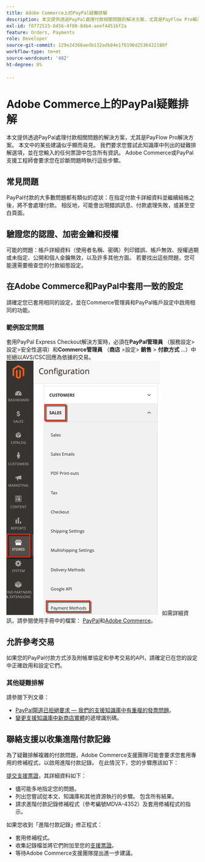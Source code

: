 ```yaml
---
title: Adobe Commerce上的PayPal疑難排解
description: 本文提供透過PayPal處理付款相關問題的解決方案，尤其是PayFlow Pro解決方案。 本文中的某些建議似乎顯而易見。 我們要求您嘗試此知識庫中列出的疑難排解選項，並在您輸入的任何票證中包含所有資訊。 Adobe Commerce或PayPal支援工程師會要求您在診斷問題時執行這些步驟。
exl-id: f0772515-8456-4f08-84b4-aeef44516f2a
feature: Orders, Payments
role: Developer
source-git-commit: 129e24366aedb132adb84e1f0196d2536422180f
workflow-type: tm+mt
source-wordcount: '482'
ht-degree: 0%

---
```


# Adobe Commerce上的PayPal疑難排解

本文提供透過PayPal處理付款相關問題的解決方案，尤其是PayFlow Pro解決方案。 本文中的某些建議似乎顯而易見。 我們要求您嘗試此知識庫中列出的疑難排解選項，並在您輸入的任何票證中包含所有資訊。 Adobe Commerce或PayPal支援工程師會要求您在診斷問題時執行這些步驟。

## 常見問題

PayPal付款的大多數問題都有類似的症狀：在指定付款卡詳細資料並繼續結帳之後，將不會處理付款。 相反地，可能會出現錯誤訊息、付款處理失敗，或甚至空白頁面。

## 驗證您的認證、加密金鑰和授權

可能的問題：帳戶詳細資料（使用者名稱、密碼）列印錯誤、帳戶無效、授權過期或未指定、公開和個人金鑰無效，以及許多其他方面。 若要找出這些問題，您可能還需要檢查您的付款組態設定。

## 在Adobe Commerce和PayPal中套用一致的設定

請確定您已套用相同的設定，並在Commerce管理員和PayPal帳戶設定中啟用相同的功能。

### 範例設定問題

套用PayPal Express Checkout解決方案時，必須在&#x200B;**PayPal管理員** （服務設定>設定>安全性選項）和&#x200B;**Commerce管理員** （**商店** >設定> **銷售** > **付款方式** ...）中拒絕以AVS/CSC回應為依據的交易。
![magento_paypal_settings_2.4.1.png](assets/magento_paypal_settings_2.4.1.png)
如需詳細資訊，請參閱使用手冊中的檔案： [PayPal](https://www.paypalobjects.com/en_US/vhelp/paypalmanager_help/setup.htm)和[Adobe Commerce](/docs/commerce-admin/stores-sales/payments/paypal/paypal-express-checkout.html)。

## 允許參考交易

如果您的PayPal付款方式涉及附帳單協定和參考交易的API，請確定已在您的設定中正確啟用和設定它們。

### 其他疑難排解

請參閱下列文章：

* [PayPal閘道已拒絕要求 — 我們的支援知識庫中有重複的發票問題](https://experienceleague.adobe.com/zh-hant/docs/experience-cloud-kcs/kbarticles/ka-26838)。
* [變更支援知識庫中新商店實體](/help/how-to/general/change-increment-id-for-a-db-entity-order-invoice-credit-memo-etc-on-particular-store.md)的遞增識別碼。

## 聯絡支援以收集進階付款記錄

為了疑難排解複雜的付款問題，Adobe Commerce支援團隊可能會要求您套用專用的修補程式，以啟用進階付款記錄。 在此情況下，您的步驟應該如下：

[提交支援票證](/help/help-center-guide/help-center/magento-help-center-user-guide.md#submit-ticket)，其詳細資料如下：

* 儘可能多地指定您的問題。
* 列出您嘗試從本文、知識庫和其他資源執行的步驟。 包含所有結果。
* 請求進階付款記錄修補程式（參考編號MDVA-4352）及套用修補程式的指示。

如果您收到「進階付款記錄」修正程式：

* 套用修補程式。
* 收集記錄檔並將它們附加至您的[支援票證](/help/help-center-guide/help-center/magento-help-center-user-guide.md#submit-ticket)。
* 等待Adobe Commerce支援團隊提出進一步建議。
